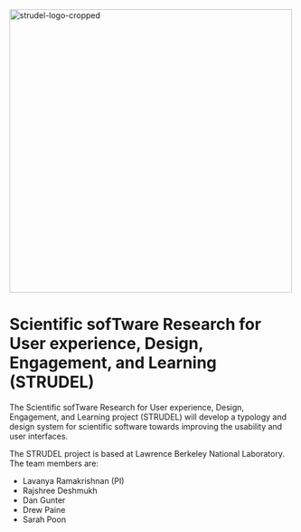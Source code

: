 <img width="500" alt="strudel-logo-cropped" src="https://github.com/lbl-ux/strudel/assets/420923/87cb4bd1-8c8d-4dfb-924f-f96f84017f2d">

# Scientific sofTware Research for User experience, Design, Engagement, and Learning (STRUDEL)

The Scientific sofTware Research for User experience, Design, Engagement, and Learning project (STRUDEL) will develop a typology and design system for scientific software towards improving the usability and user interfaces.

The STRUDEL project is based at Lawrence Berkeley National Laboratory. The team members are:
* Lavanya Ramakrishnan (PI)
* Rajshree Deshmukh
* Dan Gunter
* Drew Paine
* Sarah Poon


